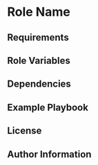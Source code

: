 Role Name
=========



Requirements
------------



Role Variables
--------------



Dependencies
------------



Example Playbook
----------------



License
-------



Author Information
------------------


